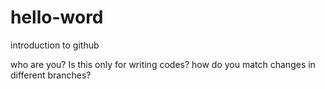 # hello-word
introduction to github

who are you?
Is this only for writing codes?
how do you match changes in different branches?
